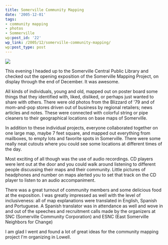 ```yaml
---
title: Somerville Community Mapping
date: '2005-12-01'
tags:
- community mapping
- photos
- Sommerville
wp:post_id: '22'
wp_link: /2005/12/somerville-community-mapping/
wp:post_type: post
---
```


[ ![](http://static.flickr.com/35/69242962_fb8af427b3.jpg) ](http://www.flickr.com/photos/atomicworkshop/sets/1491836/)

This evening I headed up to the Somerville Central Public Library and checked out the opening exposition of the Somerville Mapping Project, on display through the end of December. It was awesome.

All kinds of individuals, young and old, mapped out on poster board some things that they identified with, liked, disliked, or perhaps just wanted to share with others. There were old photos from the Blizzard of '79 and of mom-and-pop stores driven out of business by regional retailers; news articles and notes. These were connected with colorful string or pipe cleaners to their geographical locations on base maps of Somerville.

In addition to these individual projects, everyone collaborated together on one large map, maybe 7 feet square, and mapped out everything from mailboxes, to empty lots and favorite spots in Somerville. There were some really neat cutouts where you could see some locations at different times of the day.

Most exciting of all though was the use of audio recordings. CD players were lent out at the door and you could walk around listening to different people discussing their maps and their community. Little pictures of headphones and number on maps alerted you to set that track on the CD player to listen to an audio accompaniment.

There was a great turnout of community members and some delicious food at the exposition. I was greatly impressed as well with the level of inclusiveness: all of map explanations were translated in English, Spanish and Portuguese. A Spanish translator was in attendance as well and wove in and out of the speeches and recruitment calls made by the organizers at SNC (Somerville Community Corporation) and ESNC (East Somerville Neighbors for Change)

I am glad I went and found a lot of great ideas for the community mapping project I'm organizing in Lowell.
